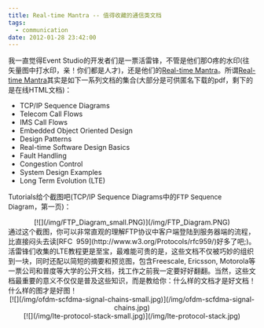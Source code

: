 ```yaml
---
title: Real-time Mantra -- 值得收藏的通信类文档
tags:
  - communication
date: 2012-01-28 23:42:00
---
```


我一直觉得Event Studio的开发者们是一票活雷锋，不管是他们那O疼的水印(往矢量图中打水印，亲！你们都是人才)，还是他们的[Real-time Mantra](http://www.eventhelix.com/RealtimeMantra/)。所谓[Real-time Mantra](http://rrurl.cn/cMNegR)其实是如下一系列文档的集合(大部分是可供匿名下载的pdf，剩下的是在线HTML文档)：

*   TCP/IP Sequence Diagrams
*   Telecom Call Flows
*   IMS Call Flows
*   Embedded Object Oriented Design
*   Design Patterns
*   Real-time Software Design Basics
*   Fault Handling
*   Congestion Control
*   System Design Examples
*   Long Term Evolution (LTE)

<!--more-->
	
Tutorials给个截图吧(TCP/IP Sequence Diagrams中的<span style="font-size: 10.0pt;">FTP Sequence Diagram</span>，第一页)：
<div class="separator" style="clear: both; text-align: center;">[![](/img/FTP_Diagram_small.PNG)](/img/FTP_Diagram.PNG)</div>通过这个截图，你可以非常直观的理解FTP协议中客户端登陆到服务器端的流程，比直接闷头去读[RFC&nbsp; 959](http://www.w3.org/Protocols/rfc959/)好多了吧;)。活雷锋们收集的LTE教程更是至宝，最难能可贵的是，这些文档不仅被巧妙的组织到一块，同时还配以简短的摘要和预览图，包含Freescale,  Ericsson,  Motorola等一票公司和普度等大学的公开文档，找工作之前我一定要好好翻翻。当然，这些文档最重要的意义不仅仅是普及这些知识，而是教给你：什么样的文档才是好文档！什么样的图才是好图！
<div class="separator" style="clear: both; text-align: center;">[![](/img/ofdm-scfdma-signal-chains-small.jpg)](/img/ofdm-scfdma-signal-chains.jpg)</div>
<div class="separator" style="clear: both; text-align: center;">[![](/img/lte-protocol-stack-small.jpg)](/img/lte-protocol-stack.jpg)</div>
